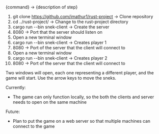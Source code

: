 {command} -> {description of step}
1. git clone https://github.com/imathur1/rust-project -> Clone repository
2. cd ../rust-project/ -> Change to the rust-project directory
3. cargo run --bin snek-client -> Create the server
4. 8080 -> Port that the server should listen on
5. Open a new terminal window
6. cargo run --bin snek-client -> Creates player 1
7. 8080 -> Port of the server that the client will connect to
8. Open a new terminal window
9. cargo run --bin snek-client -> Creates player 2
10. 8080 -> Port of the server that the client will connect to

Two windows will open, each one representing a different player, and the game will start. Use the arrow keys to move the sneks.

Currently:
- The game can only function locally, so the both the clients and server needs to open on the same machine

Future: 
- Plan to put the game on a web server so that multiple machines can connect to the game